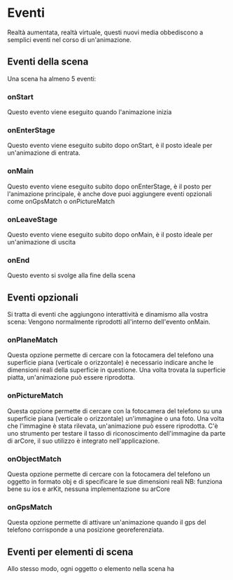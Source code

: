 # Eventi
Realtà aumentata, realtà virtuale, questi nuovi media obbediscono a semplici eventi nel corso di un'animazione.

## Eventi della scena
Una scena ha almeno 5 eventi:

### onStart
Questo evento viene eseguito quando l'animazione inizia

### onEnterStage
Questo evento viene eseguito subito dopo onStart, è il posto ideale per un'animazione di entrata.

### onMain
Questo evento viene eseguito subito dopo onEnterStage, è il posto per l'animazione principale, è anche dove puoi aggiungere eventi opzionali come onGpsMatch o onPictureMatch

### onLeaveStage
Questo evento viene eseguito subito dopo onMain, è il posto ideale per un'animazione di uscita

### onEnd
Questo evento si svolge alla fine della scena

## Eventi opzionali
Si tratta di eventi che aggiungono interattività e dinamismo alla vostra scena:
Vengono normalmente riprodotti all'interno dell'evento onMain.

### onPlaneMatch
Questa opzione permette di cercare con la fotocamera del telefono una superficie piana (verticale o orizzontale) è necessario indicare anche le dimensioni reali della superficie in questione.
Una volta trovata la superficie piatta, un'animazione può essere riprodotta.

### onPictureMatch
Questa opzione permette di cercare con la fotocamera del telefono su una superficie piana (verticale o orizzontale) un'immagine o una foto.
Una volta che l'immagine è stata rilevata, un'animazione può essere riprodotta.
C'è uno strumento per testare il tasso di riconoscimento dell'immagine da parte di arCore, il suo utilizzo è integrato nell'applicazione.

### onObjectMatch
Questa opzione permette di cercare con la fotocamera del telefono un oggetto in formato obj e di specificare le sue dimensioni reali
NB: funziona bene su ios e arKit, nessuna implementazione su arCore

### onGpsMatch
Questa opzione permette di attivare un'animazione quando il gps del telefono corrisponde a una posizione georeferenziata.

## Eventi per elementi di scena
Allo stesso modo, ogni oggetto o elemento nella scena ha  
